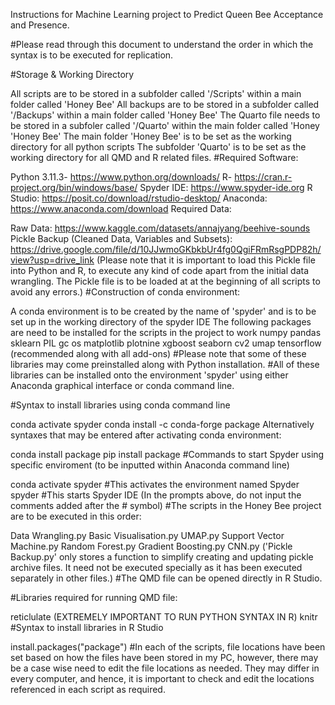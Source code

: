 Instructions for Machine Learning project to Predict Queen Bee Acceptance and Presence.

#Please read through this document to understand the order in which the syntax is to be executed for replication.

#Storage & Working Directory

All scripts are to be stored in a subfolder called '/Scripts' within a main folder called 'Honey Bee'
All backups are to be stored in a subfolder called '/Backups' within a main folder called 'Honey Bee'
The Quarto file needs to be stored in a subfoler called '/Quarto' within the main folder called 'Honey 'Honey Bee'
The main folder 'Honey Bee' is to be set as the working directory for all python scripts
The subfolder 'Quarto' is to be set as the working directory for all QMD and R related files.
#Required Software:

Python 3.11.3- https://www.python.org/downloads/
R- https://cran.r-project.org/bin/windows/base/
Spyder IDE: https://www.spyder-ide.org
R Studio: https://posit.co/download/rstudio-desktop/
Anaconda: https://www.anaconda.com/download
Required Data:

Raw Data: https://www.kaggle.com/datasets/annajyang/beehive-sounds
Pickle Backup (Cleaned Data, Variables and Subsets): https://drive.google.com/file/d/10JJwmoGKbkbUr4fg0QgiFRmRsgPDP82h/view?usp=drive_link (Please note that it is important to load this Pickle file into Python and R, to execute any kind of code apart from the initial data wrangling. The Pickle file is to be loaded at at the beginning of all scripts to avoid any errors.)
#Construction of conda environment:

A conda environment is to be created by the name of 'spyder' and is to be set up in the working directory of the spyder IDE
The following packages are need to be installed for the scripts in the project to work
numpy
pandas
sklearn
PIL
gc
os
matplotlib
plotnine
xgboost
seaborn
cv2
umap
tensorflow (recommended along with all add-ons)
#Please note that some of these libraries may come preinstalled along with Python installation. #All of these libraries can be installed onto the environment 'spyder' using either Anaconda graphical interface or conda command line.

#Syntax to install libraries using conda command line

conda activate spyder
conda install -c conda-forge package
Alternatively syntaxes that may be entered after activating conda environment:

conda install package
pip install package
#Commands to start Spyder using specific enviroment (to be inputted within Anaconda command line)

conda activate spyder #This activates the environment named Spyder
spyder #This starts Spyder IDE (In the prompts above, do not input the comments added after the # symbol)
#The scripts in the Honey Bee project are to be executed in this order:

Data Wrangling.py
Basic Visualisation.py
UMAP.py
Support Vector Machine.py
Random Forest.py
Gradient Boosting.py
CNN.py ('Pickle Backup.py' only stores a function to simplify creating and updating pickle archive files. It need not be executed specially as it has been executed separately in other files.)
#The QMD file can be opened directly in R Studio.

#Libraries required for running QMD file:

reticlulate (EXTREMELY IMPORTANT TO RUN PYTHON SYNTAX IN R)
knitr
#Syntax to install libraries in R Studio

install.packages("package")
#In each of the scripts, file locations have been set based on how the files have been stored in my PC, however, there may be a case wise need to edit the file locations as needed. They may differ in every computer, and hence, it is important to check and edit the locations referenced in each script as required.